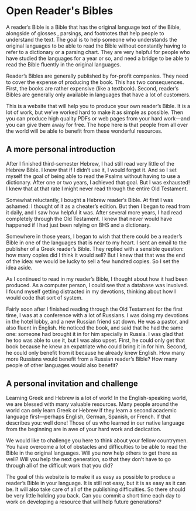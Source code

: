 # Open Reader's Bibles

A reader’s Bible is a Bible that has the original language text of the Bible, alongside of glosses , parsings, and footnotes that help people to understand the text. The goal is to help someone who understands the original languages to be able to read the Bible without constantly having to refer to a dictionary or a parsing chart. They are very helpful for people who have studied the languages for a year or so, and need a bridge to be able to read the Bible fluently in the original languages.

Reader’s Bibles are generally published by for-profit companies. They need to cover the expense of producing the book. This has two consequences. First, the books are rather expensive (like a textbook). Second, reader’s Bibles are generally only available in languages that have a lot of customers.

This is a website that will help you to produce your own reader’s Bible. It is a lot of work, but we’ve worked hard to make it as simple as possible. Then you can produce high quality PDFs or web pages from your hard work—and you can give them away for free.
The hope here is that people from all over the world will be able to benefit from these wonderful resources.

## A more personal introduction
After I finished third-semester Hebrew, I had still read very little of the Hebrew Bible. I knew that if I didn’t use it, I would forget it. And so I set myself the goal of being able to read the Psalms without having to use a dictionary. After one or two years, I achieved that goal. But I was exhausted! I knew that at that rate I might never read through the entire Old Testament.

Somewhat reluctantly, I bought a Hebrew reader’s Bible. At first I was ashamed: I thought of it as a cheater’s edition. But then I began to read from it daily, and I saw how helpful it was. After several more years, I had read completely through the Old Testament. I knew that never would have happened if I had just been relying on BHS and a dictionary.

Somewhere in those years, I began to wish that there could be a reader’s Bible in one of the languages that is near to my heart. I sent an email to the publisher of a Greek reader’s Bible. They replied with a sensible question: how many copies did I think it would sell? But I knew that that was the end of the idea: we would be lucky to sell a few hundred copies. So I set the idea aside.

As I continued to read in my reader’s Bible, I thought about how it had been produced. As a computer person, I could see that a database was involved. I found myself getting distracted in my devotions, thinking about how I would code that sort of system.

Fairly soon after I finished reading through the Old Testament for the first time, I was at a conference with a lot of Russians. I was doing my devotions in the hotel lobby, and a new Russian friend sat down. He was a pastor, and also fluent in English. He noticed the book, and said that he had the same one: someone had brought it in for him specially in Russia. I was glad that he too was able to use it, but I was also upset. First, he could only get that book because he knew an expatriate who could bring it in for him. Second, he could only benefit from it because he already knew English. How many more Russians would benefit from a Russian reader’s Bible? How many people of other languages would also benefit?

## A personal invitation and challenge
Learning Greek and Hebrew is a lot of work! In the English-speaking world, we are blessed with many valuable resources. Many people around the world can only learn Greek or Hebrew if they learn a second academic language first—perhaps English, German, Spanish, or French. If that describes you: well done! Those of us who learned in our native language from the beginning are in awe of your hard work and dedication. 

We would like to challenge you here to think about your fellow countrymen. You have overcome a lot of obstacles and difficulties to be able to read the Bible in the original languages. Will you now help others to get there as well? Will you help the next generation, so that they don’t have to go through all of the difficult work that you did?

The goal of this website is to make it as easy as possible to produce a reader’s Bible in your language. It is still not easy, but it is as easy as it can be. It will also take care of all of the publishing difficulties. So there should be very little holding you back. Can you commit a short time each day to work on developing a resource that will help future generations?

